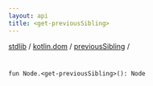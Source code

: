 ```yaml
---
layout: api
title: <get-previousSibling>
---
```

[stdlib](../../index.md) / [kotlin.dom](../index.md) / [previousSibling](index.md) / [<get-previousSibling>](_get-previousSibling_.md)

# <get-previousSibling>

```
fun Node.<get-previousSibling>(): Node
```

